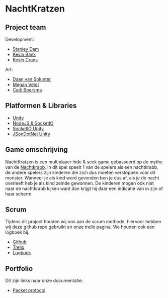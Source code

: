 # NachtKratzen

## Project team

Development:

  - [Stanley Dam](https://github.com/Stanley-Dam)
  - [Kevin Bank](https://github.com/KevinBank)
  - [Kevin Crans](https://github.com/kevincrans)
  
Art:

  - [Daan van Splunter](https://daanvs.myportfolio.com/)
  - [Megan Veldt](https://meganveldtgameart.myportfolio.com/)
  - [Cadi Boersma](https://a26008.myportfolio.com/)

## Platformen & Libraries
- [Unity](https://unity.com/)
- [NodeJS & SocketIO](https://socket.io/)
- [SocketIO Unity](https://assetstore.unity.com/packages/tools/network/socket-io-for-unity-21721)
- [JSonDotNet Unity](https://assetstore.unity.com/packages/tools/input-management/json-net-for-unity-11347)

## Game omschrijving

NachtKratzen is een multiplayer hide & seek game gebasseerd op de mythe van de [Nachtkrabb](https://de.wikipedia.org/wiki/Nachtkrabb).
In dit spel speelt 1 van de spelers als een nachtkrabb, de andere spelers zijn kinderen die zich dus moeten verstoppen voor dit monster.
Wanneer je als kind word gevonden ben je dus af, als je de nacht overleeft heb je als kind zeinde gewonnen.
De kinderen mogen ook niet naar de nachtkrabb kijken want dan krijgt hij daar een indicatie van in zijn of haar scherm.

## Scrum
Tijdens dit project houden wij ons aan de scrum methode, hiervoor hebben wij deze github repo gebruikt en onze trello pagina. We houden ook een logboek bij.

 - [Github](https://github.com/Stanley-Dam/NachtKratzen)
 - [Trello](https://trello.com/b/bpWVSpGl/project-mythe)
 - [Logboek](https://docs.google.com/document/d/1EnuxuT6r19pdeCcQyiE2MD29FkWSL7X-OjyiOtWvSA4/edit?usp=sharing)

## Portfolio
Dit zijn links naar onze documentatie:
 - [Packet protocol](https://docs.google.com/document/d/1Y13P_vc6lDv2jMns_a5W37Y1nRPTUWBA6yy2OJYxqzU/edit?usp=sharing)
